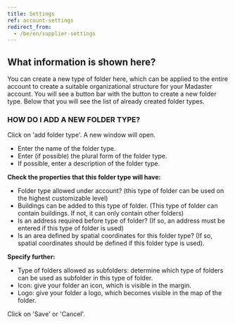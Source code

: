 ```yaml
---
title: Settings
ref: account-settings
redirect_from:
  - /be/en/supplier-settings
---
```


## What information is shown here?
You can create a new type of folder here, which can be applied to the entire account to create a suitable organizational structure for your Madaster account. You will see a button bar with the button to create a new folder type. Below that you will see the list of already created folder types.

### HOW DO I ADD A NEW FOLDER TYPE?
Click on 'add folder type'. A new window will open.

- Enter the name of the folder type.
- Enter (if possible) the plural form of the folder type.
- If possible, enter a description of the folder type.

**Check the properties that this folder type will have:**

- Folder type allowed under account? (this type of folder can be used on the highest customizable level)
- Buildings can be added to this type of folder. (This type of folder can contain buildings. If not, it can only contain other folders)
- Is an address required before type of folder? (If so, an address must be entered if this type of folder is used)
- Is an area defined by spatial coordinates for this folder type? (If so, spatial coordinates should be defined if this folder type is used).

**Specify further:**

- Type of folders allowed as subfolders: determine which type of folders can be used as subfolder in this type of folder.
- Icon: give your folder an icon, which is visible in the margin.
- Logo: give your folder a logo, which becomes visible in the map of the folder.

Click on 'Save' or 'Cancel'.
